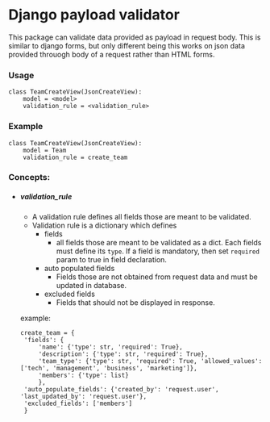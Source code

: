 # Django payload validator
This package can validate data provided as payload in request body. This is similar to django forms, but only different being this works on json data provided throuogh body of a request rather than HTML forms.

### Usage

```
class TeamCreateView(JsonCreateView):
    model = <model>
    validation_rule = <validation_rule>
```

### Example

```
class TeamCreateView(JsonCreateView):
    model = Team
    validation_rule = create_team
```

### Concepts:

- ##### validation_rule
   - A validation rule defines all fields those are meant to be validated.
   - Validation rule is a dictionary which defines 
      * fields
        * all fields those are meant to be validated as a dict. Each fields must define its `type`. If a field is mandatory, then set `required` param to true in field declaration. 
      * auto populated fields
        * Fields those are not obtained from request data and must be updated in database.
      * excluded fields
        * Fields that should not be displayed in response. 
      
   example:
   ```
   create_team = {
    'fields': {
        'name': {'type': str, 'required': True},
        'description': {'type': str, 'required': True},
        'team_type': {'type': str, 'required': True, 'allowed_values': ['tech', 'management', 'business', 'marketing']},
        'members': {'type': list}
        },
    'auto_populate_fields': {'created_by': 'request.user', 'last_updated_by': 'request.user'},
    'excluded_fields': ['members']
    }
   ```
   
   
